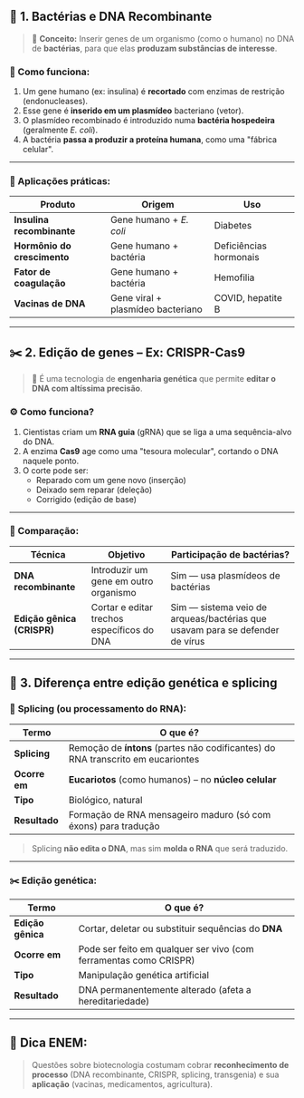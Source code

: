 ## 🧫 **1. Bactérias e DNA Recombinante**

> 🎯 **Conceito:** Inserir genes de um organismo (como o humano) no DNA de **bactérias**, para que elas **produzam substâncias de interesse**.

### 🔬 Como funciona:

1. Um gene humano (ex: insulina) é **recortado** com enzimas de restrição (endonucleases).
2. Esse gene é **inserido em um plasmídeo** bacteriano (vetor).
3. O plasmídeo recombinado é introduzido numa **bactéria hospedeira** (geralmente _E. coli_).
4. A bactéria **passa a produzir a proteína humana**, como uma "fábrica celular".
    
---

### 💊 Aplicações práticas:

| Produto                     | Origem                            | Uso                    |
| --------------------------- | --------------------------------- | ---------------------- |
| **Insulina recombinante**   | Gene humano + _E. coli_           | Diabetes               |
| **Hormônio do crescimento** | Gene humano + bactéria            | Deficiências hormonais |
| **Fator de coagulação**     | Gene humano + bactéria            | Hemofilia              |
| **Vacinas de DNA**          | Gene viral + plasmídeo bacteriano | COVID, hepatite B      |

---

## ✂️ **2. Edição de genes – Ex: CRISPR-Cas9**

> 🧠 É uma tecnologia de **engenharia genética** que permite **editar o DNA com altíssima precisão**.

### ⚙️ Como funciona?

1. Cientistas criam um **RNA guia** (gRNA) que se liga a uma sequência-alvo do DNA.
2. A enzima **Cas9** age como uma "tesoura molecular", cortando o DNA naquele ponto.
3. O corte pode ser:
    - Reparado com um gene novo (inserção)
    - Deixado sem reparar (deleção)
    - Corrigido (edição de base)

---

### 🧬 Comparação:

|Técnica|Objetivo|Participação de bactérias?|
|---|---|---|
|**DNA recombinante**|Introduzir um gene em outro organismo|Sim — usa plasmídeos de bactérias|
|**Edição gênica (CRISPR)**|Cortar e editar trechos específicos do DNA|Sim — sistema veio de arqueas/bactérias que usavam para se defender de vírus|

---

## 🧩 **3. Diferença entre edição genética e splicing**

### 🔄 **Splicing** (ou processamento do RNA):

|Termo|O que é?|
|---|---|
|**Splicing**|Remoção de **íntons** (partes não codificantes) do RNA transcrito em eucariontes|
|**Ocorre em**|**Eucariotos** (como humanos) – no **núcleo celular**|
|**Tipo**|Biológico, natural|
|**Resultado**|Formação de RNA mensageiro maduro (só com éxons) para tradução|

> Splicing **não edita o DNA**, mas sim **molda o RNA** que será traduzido.

---

### ✂️ **Edição genética:**

|Termo|O que é?|
|---|---|
|**Edição gênica**|Cortar, deletar ou substituir sequências do **DNA**|
|**Ocorre em**|Pode ser feito em qualquer ser vivo (com ferramentas como CRISPR)|
|**Tipo**|Manipulação genética artificial|
|**Resultado**|DNA permanentemente alterado (afeta a hereditariedade)|

---
## 🧠 Dica ENEM:

> Questões sobre biotecnologia costumam cobrar **reconhecimento de processo** (DNA recombinante, CRISPR, splicing, transgenia) e sua **aplicação** (vacinas, medicamentos, agricultura).